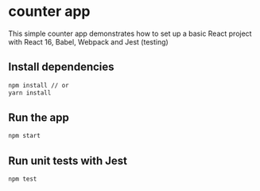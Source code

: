# counter app
This simple counter app demonstrates how to set up a basic React project with React 16, Babel, Webpack and Jest (testing)

## Install dependencies
```bash
npm install // or
yarn install
```

## Run the app
```bash
npm start
```

## Run unit tests with Jest
```bash
npm test
```


